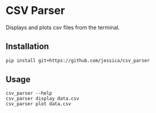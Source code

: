 
# CSV Parser

Displays and plots csv files from the terminal.

## Installation

```bash
pip install git+https://github.com/jessica/csv_parser
```
## Usage

```
csv_parser --help
csv_parser display data.csv
csv_parser plot data.csv
```